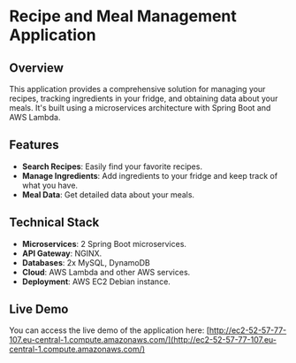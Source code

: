# Recipe and Meal Management Application

## Overview
This application provides a comprehensive solution for managing your recipes, tracking ingredients in your fridge, and obtaining data about your meals. It's built using a microservices architecture with Spring Boot and AWS Lambda.

## Features
- **Search Recipes**: Easily find your favorite recipes.
- **Manage Ingredients**: Add ingredients to your fridge and keep track of what you have.
- **Meal Data**: Get detailed data about your meals.

## Technical Stack
- **Microservices**: 2 Spring Boot microservices.
- **API Gateway**: NGINX.
- **Databases**: 2x MySQL, DynamoDB
- **Cloud**: AWS Lambda and other AWS services.
- **Deployment**: AWS EC2 Debian instance.

## Live Demo
You can access the live demo of the application here: [http://ec2-52-57-77-107.eu-central-1.compute.amazonaws.com/](http://ec2-52-57-77-107.eu-central-1.compute.amazonaws.com/)

